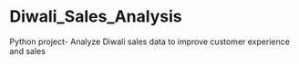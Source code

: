 # Diwali_Sales_Analysis
Python project- Analyze Diwali sales data to improve customer experience and sales
